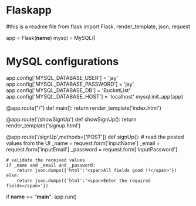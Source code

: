 # Flaskapp
#this is a readme file
from flask import Flask, render_template, json, request

app = Flask(__name__)
mysql = MySQL()

# MySQL configurations
app.config['MYSQL_DATABASE_USER'] = 'jay'
app.config['MYSQL_DATABASE_PASSWORD'] = 'jay'
app.config['MYSQL_DATABASE_DB'] = 'BucketList'
app.config['MYSQL_DATABASE_HOST'] = 'localhost'
mysql.init_app(app)

@app.route("/")
def main():
    return render_template('index.html')

@app.route('/showSignUp')
def showSignUp():
    return render_template('signup.html')

@app.route('/signUp',methods=['POST'])
def signUp():
    # read the posted values from the UI
    _name = request.form['inputName']
    _email = request.form['inputEmail']
    _password = request.form['inputPassword']

    # validate the received values
    if _name and _email and _password:
        return json.dumps({'html':'<span>All fields good !!</span>'})
    else:
        return json.dumps({'html':'<span>Enter the required fields</span>'})

if __name__ == "__main__":
    app.run()
